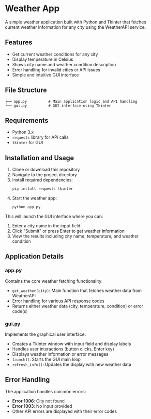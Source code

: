 # Weather App

A simple weather application built with Python and Tkinter that fetches current weather information for any city using the WeatherAPI service.

## Features

- Get current weather conditions for any city
- Display temperature in Celsius
- Shows city name and weather condition description
- Error handling for invalid cities or API issues
- Simple and intuitive GUI interface

## File Structure

```
├── app.py          # Main application logic and API handling
└── gui.py          # GUI interface using Tkinter
```

## Requirements

- Python 3.x
- `requests` library for API calls
- `tkinter` for GUI

## Installation and Usage

1. Clone or download this repository
2. Navigate to the project directory
3. Install required dependencies:
   ```bash
   pip install requests tkinter
   ```
4. Start the weather app:
    ```bash
    python app.py
    ```
This will launch the GUI interface where you can:
1. Enter a city name in the input field
2. Click "Submit" or press Enter to get weather information
3. View the results including city name, temperature, and weather condition

## Application Details

### app.py

Contains the core weather fetching functionality:

- `get_weather(city)`: Main function that fetches weather data from WeatherAPI
- Error handling for various API response codes
- Returns either weather data (city, temperature, condition) or error code(s)

### gui.py

Implements the graphical user interface:

- Creates a Tkinter window with input field and display labels
- Handles user interactions (button clicks, Enter key)
- Displays weather information or error messages
- `launch()`: Starts the GUI main loop
- `refresh_info()`: Updates the display with new weather data

## Error Handling

The application handles common errors:

- **Error 1006**: City not found
- **Error 1003**: No input provided
- Other API errors are displayed with their error codes
